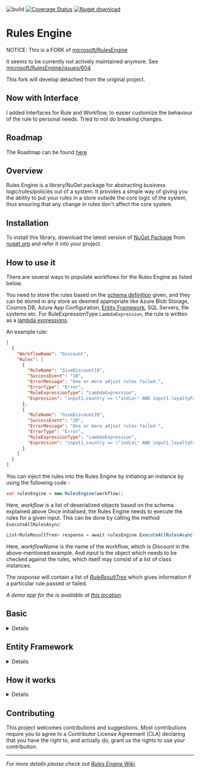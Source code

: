 ![build](https://github.com/timophe-91/RulesEngine/actions/workflows/dotnetcore-build.yml/badge.svg?branch=main)
[![Coverage Status](https://coveralls.io/repos/github/timophe-91/RulesEngine/badge.svg?branch=main)](https://coveralls.io/github/timophe-91/RulesEngine?branch=main)
[![Nuget download][download-image]][download-url]

[download-image]: https://img.shields.io/nuget/dt/timophe.RulesEngine

[download-url]: https://www.nuget.org/packages/timophe.RulesEngine/

# Rules Engine ##

NOTICE: This is a FORK of [microsoft/RulesEngine]( https://github.com/microsoft/RulesEngine)

It seems to be currently not actively maintained anymore.
See [microsoft/RulesEngine/issues/604](https://github.com/microsoft/RulesEngine/issues/604#issuecomment-2184408178)

This fork will develop detached from the original project.

## Now with Interface

I added Interfaces for Rule and Workflow, to easier customize the behaviour of the rule to personal needs. Tried to not
do breaking changes.

## Roadmap

The Roadmap can be found [here](https://github.com/timophe-91/RulesEngine/blob/main/ROADMAP.md)

## Overview

Rules Engine is a library/NuGet package for abstracting business logic/rules/policies out of a system. It provides a
simple way of giving you the ability to put your rules in a store outside the core logic of the system, thus ensuring
that any change in rules don't affect the core system.

## Installation

To install this library, download the latest version
of [NuGet Package](https://www.nuget.org/packages/timophe.RulesEngine/) from [nuget.org](https://www.nuget.org/) and
refer it into your project.

## How to use it

There are several ways to populate workflows for the Rules Engine as listed below.

You need to store the rules based on
the [schema definition](https://github.com/timophe-91/RulesEngine/blob/main/schema/workflow-schema.json) given, and they
can be stored in any store as deemed appropriate like Azure Blob Storage, Cosmos DB, Azure App
Configuration, [Entity Framework](https://github.com/timophe-91/RulesEngine#entity-framework), SQL Servers, file systems
etc. For RuleExpressionType `LambdaExpression`, the rule is written as
a [lambda expressions](https://docs.microsoft.com/en-us/dotnet/csharp/programming-guide/statements-expressions-operators/lambda-expressions).

An example rule:

```json
[
  {
    "WorkflowName": "Discount",
    "Rules": [
      {
        "RuleName": "GiveDiscount10",
        "SuccessEvent": "10",
        "ErrorMessage": "One or more adjust rules failed.",
        "ErrorType": "Error",
        "RuleExpressionType": "LambdaExpression",
        "Expression": "input1.country == \"india\" AND input1.loyaltyFactor <= 2 AND input1.totalPurchasesToDate >= 5000"
      },
      {
        "RuleName": "GiveDiscount20",
        "SuccessEvent": "20",
        "ErrorMessage": "One or more adjust rules failed.",
        "ErrorType": "Error",
        "RuleExpressionType": "LambdaExpression",
        "Expression": "input1.country == \"india\" AND input1.loyaltyFactor >= 3 AND input1.totalPurchasesToDate >= 10000"
      }
    ]
  }
]
```

You can inject the rules into the Rules Engine by initiating an instance by using the following code -

```c#
var rulesEngine = new RulesEngine(workflow);
```

Here, *workflow* is a list of deserialized objects based on the schema explained above
Once initialised, the Rules Engine needs to execute the rules for a given input. This can be done by calling the
method `ExecuteAllRulesAsync`:

```c#
List<RuleResultTree> response = await rulesEngine.ExecuteAllRulesAsync(workflowName, input);
```

Here, *workflowName* is the name of the workflow, which is *Discount* in the above-mentioned example. And *input* is the
object which needs to be checked against the rules, which itself may consist of a list of class instances.

The *response* will contain a list of [
*RuleResultTree*](https://github.com/timophe-91/RulesEngine/wiki/Getting-Started#ruleresulttree) which gives information
if a particular rule passed or failed.

_A demo app for the is available at [this location](https://github.com/timophe-91/RulesEngine/tree/main/demo)._

## Basic

<details>
A simple example via code only is as follows:

```c#
List<Rule> rules = new List<Rule>();

Rule rule = new Rule();
rule.RuleName = "Test Rule";
rule.SuccessEvent = "Count is within tolerance.";
rule.ErrorMessage = "Over expected.";
rule.Expression = "count < 3";
rule.RuleExpressionType = RuleExpressionType.LambdaExpression;
rules.Add(rule);

var workflows = new List<Workflow>();

Workflow exampleWorkflow = new Workflow();
exampleWorkflow.WorkflowName = "Example Workflow";
exampleWorkflow.Rules = rules;

workflows.Add(exampleWorkflow);

var bre = new RulesEngine.RulesEngine(workflows.ToArray());
```

</details>

## Entity Framework

<details>
Consuming Entity Framework and populating the Rules Engine is shown in
the [EFDemo class](https://github.com/microsoft/RulesEngine/blob/main/demo/DemoApp/EFDemo.cs) with Workflow rules
populating the array and passed to the Rules Engine, The Demo App includes an
example [RulesEngineDemoContext](https://github.com/microsoft/RulesEngine/blob/main/demo/DemoApp.EFDataExample/RulesEngineDemoContext.cs)
using SQLite and could be swapped out for another provider.

```c#
var wfr = db.Workflows.Include(i => i.Rules).ThenInclude(i => i.Rules).ToArray();
var bre = new RulesEngine.RulesEngine(wfr, null);
```

*Note: For each level of nested rules expected, a ThenInclude query appended will be needed as shown above.*
</details>

## How it works

<details>

![](https://github.com/timophe-91/RulesEngine/blob/main/assets/BlockDiagram.png)

The rules can be stored in any store and be fed to the system in a structure which adheres to
the [schema](https://github.com/timophe-91/RulesEngine/blob/main/schema/workflow-schema.json) of WorkFlow model.

A wrapper needs to be created over the Rules Engine package, which will get the rules and input message(s) from any
store that your system dictates and put it into the Engine. The wrapper then handles the output using appropriate means.

_Note: To know in detail of the workings of Rules Engine, please
visit [How it works section](https://github.com/timophe-91/RulesEngine/wiki/Introduction#how-it-works)
in [Rules Engine Wiki](https://github.com/timophe-91/RulesEngine/wiki)._

</details>

## Contributing

This project welcomes contributions and suggestions. Most contributions require you to agree to a
Contributor License Agreement (CLA) declaring that you have the right to, and actually do, grant us
the rights to use your contribution.

---

_For more details please check out [Rules Engine Wiki](https://github.com/timophe-91/RulesEngine/wiki)._
